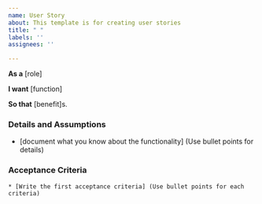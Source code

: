 ```yaml
---
name: User Story
about: This template is for creating user stories
title: " "
labels: ''
assignees: ''

---
```


**As a** [role]

**I want** [function] 

**So that** [benefit]s.

### Details and Assumptions

* [document what you know about the functionality] (Use bullet points for details)

### Acceptance Criteria

```Gherkin
* [Write the first acceptance criteria] (Use bullet points for each criteria)
```
